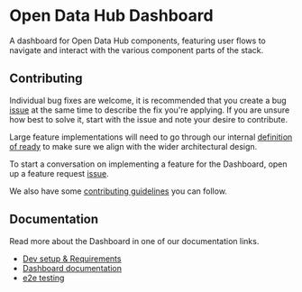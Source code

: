 [Dev setup & Requirements]: docs/dev-setup.md
[Dashboard documentation]: docs/README.md
[contributing guidelines]: CONTRIBUTING.md
[issue]: https://github.com/opendatahub-io/odh-dashboard/issues/new/choose
[definition of ready]: docs/definition-of-ready.md
[e2e testing]: docs/e2e-testing.md

# Open Data Hub Dashboard

A dashboard for Open Data Hub components, featuring user flows to navigate and interact with the various component parts of the stack.

## Contributing

Individual bug fixes are welcome, it is recommended that you create a bug [issue] at the same time to describe the fix you're applying. If you are unsure how best to solve it, start with the issue and note your desire to contribute.

Large feature implementations will need to go through our internal [definition of ready] to make sure we align with the wider architectural design. 

To start a conversation on implementing a feature for the Dashboard, open up a feature request [issue].

We also have some [contributing guidelines] you can follow.

## Documentation

Read more about the Dashboard in one of our documentation links.

* [Dev setup & Requirements]
* [Dashboard documentation]
* [e2e testing]
